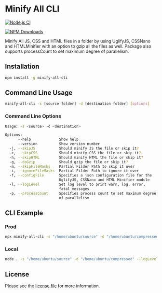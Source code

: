 # Minify All CLI

[![Node.js CI](https://github.com/jadiagaurang/minify-all-cli/actions/workflows/npm-publish.yml/badge.svg)](https://github.com/jadiagaurang/minify-all-cli/actions/workflows/npm-publish.yml)

[![NPM Downloads](https://img.shields.io/npm/dw/minify-all-cli)](https://www.npmjs.com/package/minify-all-cli)

Minify All JS, CSS and HTML files in a folder by using UglifyJS, CSSNano and HTMLMinifier with an option to gzip all the files as well. Package also supports processCount to set maximum degree of parallelism.

## Installation

```bash
npm install -g minify-all-cli
```

## Command Line Usage

```bash
minify-all-cli -s [source folder] -d [destination folder] [options]
```

### Command Line Options

```bash
Usage: -s <source> -d <destination>

Options:
      --help             Show help                                     [boolean]
      --version          Show version number                           [boolean]
  -j, --skipJS           Should minify JS the file or skip it?         [boolean]
  -c, --skipCSS          Should minify CSS the file or skip it?        [boolean]
  -h, --skipHTML         Should minify HTML the file or skip it?       [boolean]
  -g, --doGzip           Should gzip the file or skip it?              [boolean]
  -m, --skipFileMasks    Partial Filder Path to skip it over            [string]
  -i, --ignoreFileMasks  Partial Filder Path to ignore it over          [string]
  -f, --configFile       Specifies a json configuration file for the 
                         UglifyJS, CSSNano and HTML Minifier module     [string]
  -l, --logLevel         Set log level to print warn, log, error, 
                         fatal messages                                 [string]
  -p, --processCount     Specifies process count to set maximum degree 
                         of parallelism                                 [number]
```

## CLI Example

### Prod

```bash
npx minify-all-cli -s "/home/ubuntu/source" -d "/home/ubuntu/compressed" --logLevel=info
```

### Local

```bash
node . -s "/home/ubuntu/source" -d "/home/ubuntu/compressed" --logLevel=info
```

## License

Please see the [license file](https://github.com/jadiagaurang/minify-all-cli/blob/main/LICENSE) for more information.
